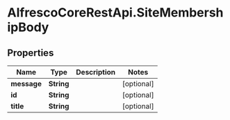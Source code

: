 # AlfrescoCoreRestApi.SiteMembershipBody

## Properties
Name | Type | Description | Notes
------------ | ------------- | ------------- | -------------
**message** | **String** |  | [optional] 
**id** | **String** |  | [optional] 
**title** | **String** |  | [optional] 


